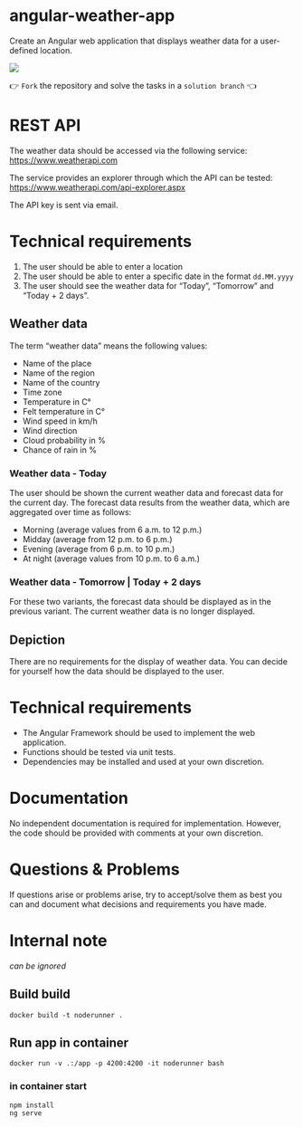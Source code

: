 # angular-weather-app

Create an Angular web application that displays weather data for a user-defined location.

![](docs/weather-app-angular_small.png)

👉 ``Fork`` the repository and solve the tasks in a ``solution branch`` 👈


# REST API
The weather data should be accessed via the following service: https://www.weatherapi.com

The service provides an explorer through which the API can be tested: https://www.weatherapi.com/api-explorer.aspx

The API key is sent via email.

# Technical requirements
1. The user should be able to enter a location
2. The user should be able to enter a specific date in the format `dd.MM.yyyy`
3. The user should see the weather data for “Today”, “Tomorrow” and “Today + 2 days”.

## Weather data
The term “weather data” means the following values:
- Name of the place
- Name of the region
- Name of the country
- Time zone
- Temperature in C°
- Felt temperature in C°
- Wind speed in km/h
- Wind direction
- Cloud probability in %
- Chance of rain in %

### Weather data - Today
The user should be shown the current weather data and forecast data for the current day.
The forecast data results from the weather data, which are aggregated over time as follows:
- Morning (average values from 6 a.m. to 12 p.m.)
- Midday (average from 12 p.m. to 6 p.m.)
- Evening (average from 6 p.m. to 10 p.m.)
- At night (average values from 10 p.m. to 6 a.m.)

### Weather data - Tomorrow | Today + 2 days
For these two variants, the forecast data should be displayed as in the previous variant.
The current weather data is no longer displayed.

## Depiction
There are no requirements for the display of weather data. You can decide for yourself how the data should be displayed to the user.

# Technical requirements
- The Angular Framework should be used to implement the web application.
- Functions should be tested via unit tests.
- Dependencies may be installed and used at your own discretion.

# Documentation
No independent documentation is required for implementation. However, the code should be provided with comments at your own discretion.

# Questions & Problems

If questions arise or problems arise, try to accept/solve them as best you can and document what decisions and requirements you have made.

# Internal note
*can be ignored*

## Build build
````shell
docker build -t noderunner .
````

## Run app in container
````shell
docker run -v .:/app -p 4200:4200 -it noderunner bash
````

### in container start
````shell
npm install
ng serve
````
